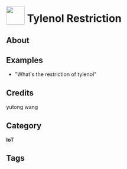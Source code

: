 # <img src="https://raw.githack.com/FortAwesome/Font-Awesome/master/svgs/solid/archway.svg" card_color="#E6D3FF" width="50" height="50" style="vertical-align:bottom"/> Tylenol Restriction


## About


## Examples
* "What's the restriction of tylenol"

## Credits
yutong wang

## Category
**IoT**

## Tags

